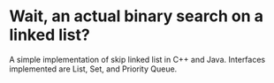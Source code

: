 # Wait, an actual binary search on a linked list?

A simple implementation of skip linked list in C++ and Java. Interfaces implemented are List, Set, and Priority Queue.
